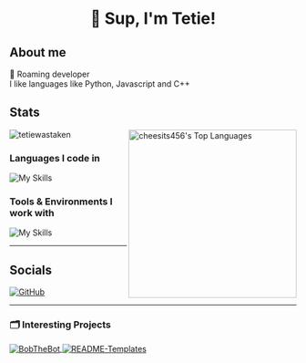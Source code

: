 <h1 align="center"> 👋 Sup, I'm Tetie!</h1>

## About me
🚗 Roaming developer<br>
I like languages like Python, Javascript and C++

## Stats
<p align="left"> <img src="https://github-readme-stats.vercel.app/api?username=tetiewastaken&show_icons=true&theme=gotham" alt="tetiewastaken" />
<img src="https://cheesits456-readme-stats.vercel.app/api/top-langs?username=tetiewastaken&layout=compact&card_width=275&theme=gotham&langs_count=10&hide=c,meson,makefile,m4&exclude_repo=github-readme-stats,BitJanitor,github-activity-readme,fancy-git,challengeBot" alt="cheesits456's Top Languages" align="right" width="295">

<h3 align="left">Languages I code in</h3>

![My Skills](https://skillicons.dev/icons?i=ts,js,py,c,cs,cpp,css,html&theme=dark)

<h3 align="left">Tools & Environments I work with</h3>

![My Skills](https://skillicons.dev/icons?i=nodejs,vscode,unity,mongodb,stackoverflow,github,git,githubactions,md,regex,discord&theme=dark)

<hr>

## Socials

[![GitHub](https://img.shields.io/badge/-GitHub-181717?style=flat-square&logo=github&logoColor=white&link=https://github.com/tetiewastaken)](https://github.com/tetiewastaken)

<hr>

<h3 align="left">🗂️ Interesting Projects</h3>
<a href="https://github.com/tetiewastaken/BobTheBot">
  <img align="center" src="https://github-readme-stats.vercel.app/api/pin/?username=tetiewastaken&repo=BobTheBot&show_icons=true&line_height=27&title_color=6aa6f8&text_color=8a919a&icon_color=6aa6f8&bg_color=22272e" alt="BobTheBot"/>
</a>

<a href="https://github.com/tetiewastaken/README-Templates">
  <img align="center" src="https://github-readme-stats.vercel.app/api/pin/?username=tetiewastaken&repo=README-Templates&show_icons=true&line_height=27&title_color=6aa6f8&text_color=8a919a&icon_color=6aa6f8&bg_color=22272e" alt="README-Templates"/>
</a>
